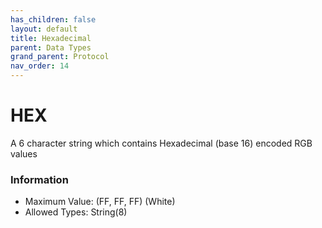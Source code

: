 ```yaml
---
has_children: false
layout: default
title: Hexadecimal
parent: Data Types
grand_parent: Protocol
nav_order: 14
---
```

# HEX
A 6 character string which contains Hexadecimal (base 16) encoded RGB values


### Information

- Maximum Value: (FF, FF, FF) (White)
- Allowed Types: String(8)